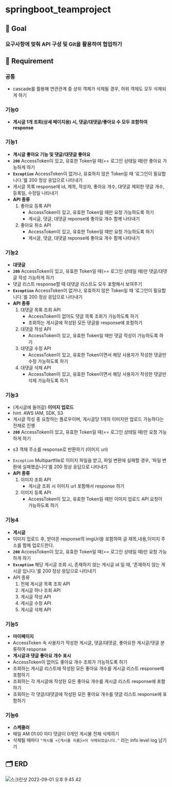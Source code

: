 # springboot_teamproject

## 🏁 **Goal**
### 요구사항에 맞춰 API 구성 및 Git을 활용하여 협업하기


## 🚩 **Requirement**

### 공통
    
- cascade를 활용해 연관관계 중 상위 객체가 삭제될 경우, 하위 객체도 모두 삭제되게 하기

### 기능0

- **게시글 1개 조회(상세 페이지용) 시, 댓글/대댓글/좋아요 수 모두 포함하여 response**

### 기능1

- **게시글 좋아요 기능 및 댓글/대댓글 좋아요**
- **`200`** AccessToken이 있고, 유효한 Token일 때(== 로그인 상태일 때)만 좋아요 가능하게 하기
- **`Exception`** AccessToken이 없거나, 유효하지 않은 Token일 때 ‘로그인이 필요합니다.’를 200 정상 응답으로 나타내기
- 게시글 목록 response에 id, 제목, 작성자, 좋아요 개수, 대댓글 제외한 댓글 개수, 등록일, 수정일 나타내기
- **API 종류**
    1.  좋아요 등록 API
        - AccessToken이 있고, 유효한 Token일 때만 요청 가능하도록 하기
        - 게시글, 댓글, 대댓글 reponse에 좋아요 개수 함께 나타내기
    2. 좋아요 취소 API
        - AccessToken이 있고, 유효한 Token일 때만 요청 가능하도록 하기
        - 게시글, 댓글, 대댓글 reponse에 좋아요 개수 함께 나타내기

### 기능2

- **대댓글**
- **`200`** AccessToken이 있고, 유효한 Token일 때(== 로그인 상태일 때)만 댓글/대댓글 작성 가능하게 하기
- 댓글 리스트 response할 때 대댓글 리스트도 모두 포함해서 보여주기
- **`Exception`** AccessToken이 없거나, 유효하지 않은 Token일 때 ‘로그인이 필요합니다.’를 200 정상 응답으로 나타내기
- **API 종류**
    1.  대댓글 목록 조회 API
        - AccessToken이 없어도 댓글 목록 조회가 가능하도록 하기
        - 조회하는 게시글에 작성된 모든 댓글을 response에 포함하기
    2. 대댓글 작성 API
        - AccessToken이 있고, 유효한 Token일 때만 댓글 작성이 가능하도록 하기
    3. 대댓글 수정 API
        - AccessToken이 있고, 유효한 Token이면서 해당 사용자가 작성한 댓글만 수정 가능하도록 하기
    4. 대댓글 삭제 API
        - AccessToken이 있고, 유효한 Token이면서 해당  사용자가 작성한 댓글만 삭제 가능하도록 하기

### 기능3

- (게시글에 들어갈) **이미지 업로드**
- hint. AWS IAM, SDK, S3
- 게시글 작성 중 요청하는 플로우이며, 게시글당 1개의 이미지만 업로드 가능하다는 전제로 진행
- **`200`** AccessToken이 있고, 유효한 Token일 때(== 로그인 상태일 때)만 요청 가능하게 하기
+ s3 객체 주소를 response로 반환하기 (이미지 url)
- `Exception` Multipartfile로 이미지 파일을 받고, 파일 변환에 실패할 경우, ‘파일 변환에 실패했습니다’를 200 정상 응답으로 나타내기
- **API 종류**
    1.  이미지 조회 API
        - 게시글 조회 시 이미지 url 포함해서 response 하기
    2. 이미지 등록 API
        - AccessToken이 있고, 유효한 Token일 때만 이미지 업로드 API 요청이 가능하도록 하기

### 기능4

- **게시글**
- 이미지 업로드 후, 받아온 response의 imgUrl을 포함하여 글 제목,내용,이미지 주소를 함께 업로드한다.
- **`200`** AccessToken이 있고, 유효한 Token일 때(== 로그인 상태일 때)만 요청 가능하게 하기
- **`Exception`** 해당 게시글 조회 시, 존재하지 않는 게시글 id 일 때, ‘존재하지 않는 게시글 입니다.’를 200 정상 응답으로 나타내기
- API 종류
    1. 전체 게시글 목록 조회 API
    2. 게시글 하나 조회 API
    3. 게시글 작성 API
    4. 게시글 수정 API
    5. 게시글 삭제 API

### 기능5

- **마이페이지**
- AccessToken 속 사용자가 작성한 게시글, 댓글/대댓글, 좋아요한 게시글/댓글 분류하여 response
- **게시글과 댓글 좋아요 개수 표시**
- AccessToken이 없어도 좋아요 개수 조회가 가능하도록 하기
- 조회하는 게시글 리스트에 작성된 모든 좋아요 개수를 게시글 리스트 response에 포함하기
- 조회하는 각 게시글에 작성된 모든 좋아요 개수를 게시글 리스트 response에 포함하기
- 조회하는 각 댓글/대댓글에 작성된 모든 좋아요 개수를 댓글 리스트 response에 포함하기

### 기능6

- **스케줄러**
- 매일 AM 01:00 마다 댓글이 0개인 게시물 전체 삭제하기
- 삭제될 때마다 `"게시물 <{게시물 이름}>이 삭제되었습니다."` 라는 info level log 남기기


## 🗂 **ERD**
![스크린샷 2022-09-01 오후 9 45 42](https://user-images.githubusercontent.com/110282569/187918171-57a946e7-eb8b-4f5f-920b-6d15553dc8f8.png)

